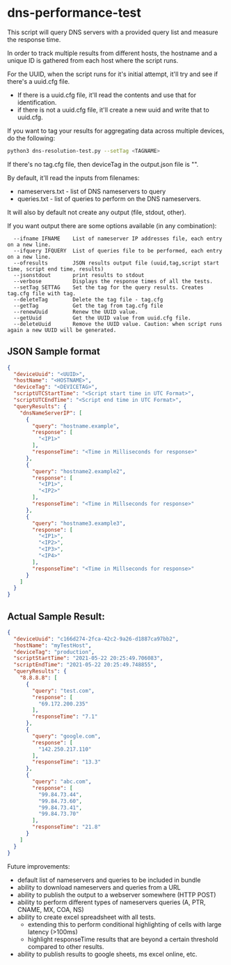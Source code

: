 # dns-performance-test

This script will query DNS servers with a provided query list and measure the response time.

In order to track multiple results from different hosts, the hostname and a unique ID is gathered from each host where the script runs.

For the UUID, when the script runs for it's initial attempt, it'll try and see if there's a uuid.cfg file. 
* If there is a uuid.cfg file, it'll read the contents and use that for identification.
* if there is not a uuid.cfg file, it'll create a new uuid and write that to uuid.cfg.

If you want to tag your results for aggregating data across multiple devices, do the following:
```bash
python3 dns-resolution-test.py --setTag <TAGNAME>
```


If there's no tag.cfg file, then deviceTag in the output.json file is "".

By default, it'll read the inputs from filenames:
- nameservers.txt - list of DNS nameservers to query
- queries.txt - list of queries to perform on the DNS nameservers.

It will also by default not create any output (file, stdout, other).

If you want output there are some options available (in any combination):
```
  --ifname IFNAME    List of nameserver IP addresses file, each entry on a new line.
  --ifquery IFQUERY  List of queries file to be performed, each entry on a new line.
  --ofresults        JSON results output file (uuid,tag,script start time, script end time, results)
  --jsonstdout       print results to stdout
  --verbose          Displays the response times of all the tests.
  --setTag SETTAG    Set the tag for the query results. Creates tag.cfg file with tag.
  --deleteTag        Delete the tag file - tag.cfg
  --getTag           Get the tag from tag.cfg file
  --renewUuid        Renew the UUID value.
  --getUuid          Get the UUID value from uuid.cfg file.
  --deleteUuid       Remove the UUID value. Caution: when script runs again a new UUID will be generated.
```


## JSON Sample format

```json
{
  "deviceUuid": "<UUID>",
  "hostName": "<HOSTNAME>",
  "deviceTag": "<DEVICETAG>",
  "scriptUTCStartTime": "<Script start time in UTC Format>",
  "scriptUTCEndTime": "<Script end time in UTC Format>",
  "queryResults": {
    "dnsNameServerIP": [
      {
        "query": "hostname.example",
        "response": [
          "<IP1>"
        ],
        "responseTime": "<Time in Milliseconds for response>"
      },
      {
        "query": "hostname2.example2",
        "response": [
          "<IP1>",
          "<IP2>"
        ],
        "responseTime": "<Time in Millseconds for response>"
      },
      {
        "query": "hostname3.example3",
        "response": [
          "<IP1>",
          "<IP2>",
          "<IP3>",
          "<IP4>"
        ],
        "responseTime": "<Time in Millseconds for response>"
      }
    ]
  }
}
```

## Actual Sample Result:

```json
{
  "deviceUuid": "c166d274-2fca-42c2-9a26-d1887ca97bb2",
  "hostName": "myTestHost",
  "deviceTag": "production",
  "scriptStartTime": "2021-05-22 20:25:49.706083",
  "scriptEndTime": "2021-05-22 20:25:49.748855",
  "queryResults": {
    "8.8.8.8": [
      {
        "query": "test.com",
        "response": [
          "69.172.200.235"
        ],
        "responseTime": "7.1"
      },
      {
        "query": "google.com",
        "response": [
          "142.250.217.110"
        ],
        "responseTime": "13.3"
      },
      {
        "query": "abc.com",
        "response": [
          "99.84.73.44",
          "99.84.73.60",
          "99.84.73.41",
          "99.84.73.70"
        ],
        "responseTime": "21.8"
      }
    ]
  }
}
```


Future improvements:
* default list of nameservers and queries to be included in bundle
* ability to download nameservers and queries from a URL
* ability to publish the output to a webserver somewhere (HTTP POST)
* ability to perform different types of nameservers queries (A, PTR, CNAME, MX, COA, NS)
* ability to create excel spreadsheet with all tests.
    * extending this to perform conditional highlighting of cells with large latency (>100ms)
    * highlight responseTime results that are beyond a certain threshold compared to other results.
* ability to publish results to google sheets, ms excel online, etc.
